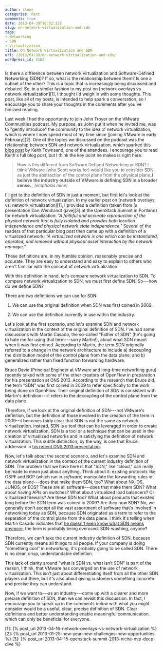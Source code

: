 ```yaml
---
author: slowe
categories: Rant
comments: true
date: 2013-04-30T18:52:12Z
slug: on-network-virtualization-and-sdn
tags:
- Networking
- SDN
- Virtualization
title: On Network Virtualization and SDN
url: /2013/04/30/on-network-virtualization-and-sdn/
wordpress_id: 3162
---
```


Is there a difference between network virtualization and Software-Defined Networking (SDN)? If so, what is the relationship between them? Is one a subset of the other? This is a topic that is increasingly being discussed and debated. So, in a similar fashion to my post on [network overlays vs. network virtualization][1], I thought I'd weigh in with some thoughts. This post, like all of my posts, is intended to help spark a conversation, so I encourage you to share your thoughts in the comments after you've finished reading.

Last week I had the opportunity to join John Troyer on the VMware Communities podcast. My purpose, as John put it when he invited me, was to "gently introduce" the community to the idea of network virtualization, which is where I now spend most of my time since [joining VMware in early February][2]. One of the topics we discussed on the podcast was the relationship between SDN and network virtualization, which sparked [this blog post](http://virtualizedgeek.com/2013/04/24/networkvirtualizationvssdn/) by Keith Townsend, one of the attendees. I encourage you to read Keith's full blog post, but I think the key point he makes is right here:

>How is this different from Software Defined Networking or SDN? I think VMware (who Scott works for) would like you to consider SDN as just the abstraction of the control plane from the physical plane_**I believe the industry outside of VMware is defining SDN in a broader sense.**_ _(emphasis mine)_

I'll get to the definition of SDN in just a moment, but first let's look at the definition of network virtualization. In my earlier post on [network overlays vs. network virtualization][1], I provided a definition (taken from [a presentation Dan Wendlandt gave][3] at the OpenStack Summit in Portland) for network virtualization: _"A faithful and accurate reproduction of the physical network that is fully isolated and provides both location independence and physical network state independence."_ Several of the readers of that particular blog post then came up with a definition of a virtualized network: _"A virtualized network is one which can be instantiated, operated, and removed without physical asset interaction by the network manager."_

These definitions are, in my humble opinion, reasonably precise and accurate. They are easy to understand and easy to explain to others who aren't familiar with the concept of network virtualization.

With this definition in hand, let's compare network virtualization to SDN. To compare network virtualization to SDN, we must first define SDN. So---how do we define SDN?

There are two definitions we can use for SDN:

1. We can use the original definition when SDN was first coined in 2009.

2. We can use the definition currently in use within the industry.

Let's look at the first scenario, and let's examine SDN and network virtualization in the context of the original definition of SDN. I've had some discussions with Martin Casado, the so-called "Father of SDN" (he's going to hate me for using that term---sorry Martin!), about what SDN meant when it was first coined. According to Martin, the term SDN originally referred to a change in the network architecture to include a) decoupling the distribution model of the control plane from the data plane; and b) generalized rather than fixed function forwarding hardware.

Bruce Davie (Principal Engineer at VMware and long-time networking guru) recently talked with some of the other creators of OpenFlow in preparation for his presentation at ONS 2013. According to the research that Bruce did, the term "SDN" was first coined in 2009 to refer specifically to the work being done on OpenFlow. Their original definition of SDN is consistent with Martin's definition---it refers to the decoupling of the control plane from the data plane.

Therefore, if we look at the original definition of SDN---not VMware's definition, but the definition of those involved in the creation of the term in 2009--it becomes fairly clear that SDN is not the same as network virtualization. Instead, SDN is a tool that can be leveraged in order to create network virtualization. SDN is a tool or a technique that can be used in the creation of virtualized networks and in satisfying the definition of network virtualization. This subtle distinction, by the way, is one that Bruce addressed in [his recent ONS 2013 presentation](http://networkheresy.com/2013/04/29/netvirt-delivering/).

Now, let's talk about the second scenario, and let's examine SDN and network virtualization in the context of the current industry definition of SDN. The problem that we have here is that "SDN," like "cloud," can really be made to mean just about anything. Think about it: existing protocols like OSPF and BGP (which run in _software_) manipulate the forwarding rules in the data plane---does that make them SDN, too? What about NX-OS, JUNOS, or EOS? These are all software---does that make them SDN? What about having APIs on switches? What about virtualized load balancers? Or virtualized firewalls? Are these SDN too? What about products that existed long before the SDN term was coined in 2009? Are they now SDN? No, we generally don't accept all the vast assortment of software that's involved in networking today as SDN, because SDN originated as a term to refer to the separation of the control plane from the data plane. I think it's telling when Martin Casado indicates that [he doesn't even know what SDN means anymore](http://www.enterprisenetworkingplanet.com/netsp/openflow-inventor-martin-casado-sdn-vmware-software-defined-networking-video.html), the term is probably being overused. SDN-washing, anyone?

Therefore, we can't take the current industry definition of SDN, because SDN currently means all things to all people. If your company is doing "something cool" in networking, it's probably going to be called SDN. There is no clear, crisp, understandable definition.

This lack of clarity around "what is SDN vs. what isn't SDN" is part of the reason, I think, that VMware has converged on the use of network virtualization. This isn't just about differentiating itself from all the other SDN players out there, but it's also about giving customers something concrete and precise they can understand.

Now, if we want to---as an industry---come up with a clearer and more precise definition of SDN, then we can revisit this discussion. In fact, I encourage you to speak up in the comments below with what you might consider would be a useful, clear, precise definition of SDN. Clear definitions and better understanding enable meaningful communication, which can only be beneficial for everyone.

[1]: {% post_url 2013-04-16-network-overlays-vs-network-virtualization %}
[2]: {% post_url 2013-01-25-new-year-new-challenges-new-opportunities %}
[3]: {% post_url 2013-04-15-openstack-summit-2013-nicira-nvp-deep-dive %}

